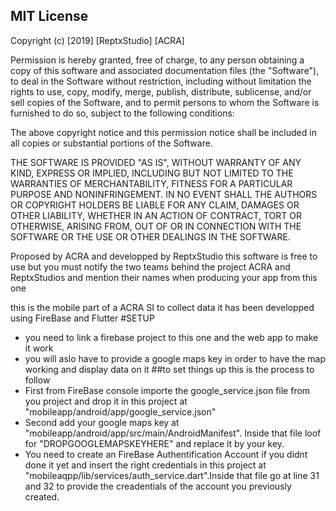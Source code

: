 ﻿## MIT License

Copyright (c) [2019] [ReptxStudio] [ACRA]

Permission is hereby granted, free of charge, to any person obtaining a copy
of this software and associated documentation files (the "Software"), to deal
in the Software without restriction, including without limitation the rights
to use, copy, modify, merge, publish, distribute, sublicense, and/or sell
copies of the Software, and to permit persons to whom the Software is
furnished to do so, subject to the following conditions:

The above copyright notice and this permission notice shall be included in all
copies or substantial portions of the Software.

THE SOFTWARE IS PROVIDED "AS IS", WITHOUT WARRANTY OF ANY KIND, EXPRESS OR
IMPLIED, INCLUDING BUT NOT LIMITED TO THE WARRANTIES OF MERCHANTABILITY,
FITNESS FOR A PARTICULAR PURPOSE AND NONINFRINGEMENT. IN NO EVENT SHALL THE
AUTHORS OR COPYRIGHT HOLDERS BE LIABLE FOR ANY CLAIM, DAMAGES OR OTHER
LIABILITY, WHETHER IN AN ACTION OF CONTRACT, TORT OR OTHERWISE, ARISING FROM,
OUT OF OR IN CONNECTION WITH THE SOFTWARE OR THE USE OR OTHER DEALINGS IN THE
SOFTWARE.

Proposed by ACRA 
and developped by ReptxStudio
this software is free to use but you must notify the two teams behind the project ACRA and ReptxStudios 
and mention their names when producing your app from this one

this is the mobile part of a ACRA SI to collect data 
it has been developped using FireBase and Flutter
#SETUP
- you need to link a firebase project to this one and the web app to make it work 
 - you will aslo have to provide a google maps key in order to have the map working and display data on it 
##to set things up this is the process to follow 
  -  First from FireBase console importe the google_service.json file from you project
   and drop it in this project at "mobileapp/android/app/google_service.json"
  -  Second add your google maps key at 
  "mobileapp/android/app/src/main/AndroidManifest". Inside that file loof for "DROPGOOGLEMAPSKEYHERE" and replace it by your key. 
  -  You need to create an FireBase Authentification Account if you didnt done it yet and insert the right credentials in this project at
  "mobileaqpp/lib/services/auth_service.dart".Inside that file go at line 31 and 32 to provide the creadentials of the account you previously created.




